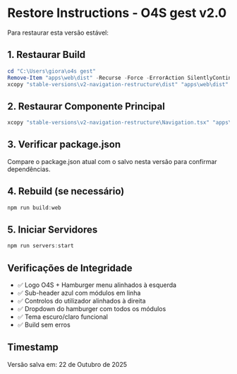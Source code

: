 # Restore Instructions - O4S gest v2.0

Para restaurar esta versão estável:

## 1. Restaurar Build
```powershell
cd "C:\Users\giora\o4s gest"
Remove-Item "apps\web\dist" -Recurse -Force -ErrorAction SilentlyContinue
xcopy "stable-versions\v2-navigation-restructure\dist" "apps\web\dist" /E /I /Y
```

## 2. Restaurar Componente Principal
```powershell
xcopy "stable-versions\v2-navigation-restructure\Navigation.tsx" "apps\web\src\components\" /Y
```

## 3. Verificar package.json
Compare o package.json atual com o salvo nesta versão para confirmar dependências.

## 4. Rebuild (se necessário)
```powershell
npm run build:web
```

## 5. Iniciar Servidores
```powershell
npm run servers:start
```

## Verificações de Integridade
- ✅ Logo O4S + Hamburger menu alinhados à esquerda
- ✅ Sub-header azul com módulos em linha
- ✅ Controlos do utilizador alinhados à direita
- ✅ Dropdown do hamburger com todos os módulos
- ✅ Tema escuro/claro funcional
- ✅ Build sem erros

## Timestamp
Versão salva em: 22 de Outubro de 2025